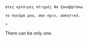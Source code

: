    
    
    στες κρίσιμες στιγμές θα ξαναβρίσκω
    
    το πνεύμα μου, σαν πριν, ασκητικό.
    
    »

There can be only one.
